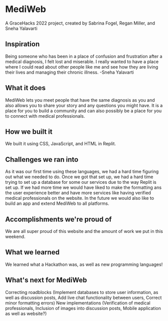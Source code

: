 # MediWeb
A GraceHacks 2022 project, created by Sabrina Fogel, Regan Miller, and Sneha Yalavarti
## Inspiration
Being someone who has been in a place of confusion and frustration after a medical diagnosis, I felt lost and miserable. I really wanted to have a place where I could read about other people like me and see how they are living their lives and managing their chronic illness. -Sneha Yalavarti
## What it does
MediWeb lets you meet people that have the same diagnosis as you and also allows you to share your story and any questions you might have. It is a place for you to build a community and can also possibly be a place for you to connect with medical professionals.
## How we built it
We built it using CSS, JavaScript, and HTML in Replit.
## Challenges we ran into
As it was our first time using these languages, we had a hard time figuring out what we needed to do. Once we got that set up, we had a hard time trying to set up a database for some our services due to the way Replit is set up. If we had more time we would have liked to make the formatting ans the user experience better and have more services like having verified medical professionals on the website. In the future we would also like to build an app and extend MediWeb to all platforms.
## Accomplishments we're proud of
We are all super proud of this website and the amount of work we put in this weekend.
## What we learned
We learned what a Hackathon was, as well as new programming languages!
## What's next for MediWeb
Correcting roadblocks (Implement databases to store user information, as well as discussion posts, Add live chat functionality between users, Correct minor formatting errors)
New implementations (Verification of medical professionals, Inclusion of images into discussion posts, Mobile application as well as website?)
